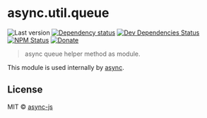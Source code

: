 # async.util.queue

![Last version](https://img.shields.io/github/tag/async-js/async.util.queue.svg?style=flat-square)
[![Dependency status](http://img.shields.io/david/async-js/async.util.queue.svg?style=flat-square)](https://david-dm.org/async-js/async.util.queue)
[![Dev Dependencies Status](http://img.shields.io/david/dev/async-js/async.util.queue.svg?style=flat-square)](https://david-dm.org/async-js/async.util.queue#info=devDependencies)
[![NPM Status](http://img.shields.io/npm/dm/async.util.queue.svg?style=flat-square)](https://www.npmjs.org/package/async.util.queue)
[![Donate](https://img.shields.io/badge/donate-paypal-blue.svg?style=flat-square)](https://paypal.me/kikobeats)

> async queue helper method as module.

This module is used internally by [async](https://github.com/async-js/async).

## License

MIT © [async-js](https://github.com/async-js)
